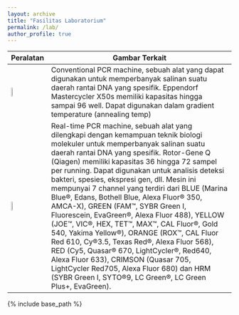 ```yaml
---
layout: archive
title: "Fasilitas Laboratorium"
permalink: /lab/
author_profile: true
---
```


| Peralatan | Gambar Terkait |
| ------------------- | -------------- |
| <img src = "https://elsatur.brin.go.id/public/uploads/layanan_file/5587/gambar_layanan_8863.jpg" width = "15%"> | Conventional PCR machine, sebuah alat yang dapat digunakan untuk memperbanyak salinan suatu daerah rantai DNA yang spesifik. Eppendorf Mastercycler X50s memiliki kapasitas hingga sampai 96 well. Dapat digunakan dalam gradient temperature (annealing temp) |
| <img src = "https://elsatur.brin.go.id/public/uploads/layanan_file/5588/gambar_layanan_8865.jpg" width = "15%"> | Real-time PCR machine, sebuah alat yang dilengkapi dengan kemampuan teknik biologi molekuler untuk memperbanyak salinan suatu daerah rantai DNA yang spesifik. Rotor-Gene Q (Qiagen) memiliki kapasitas 36 hingga 72 sampel per running. Dapat digunakan untuk analisis deteksi bakteri, spesies, ekspresi gen, dll. Mesin ini mempunyai 7 channel yang terdiri dari BLUE (Marina Blue®, Edans, Bothell Blue, Alexa Fluor® 350, AMCA-X), GREEN (FAM™, SYBR Green I, Fluorescein, EvaGreen®, Alexa Fluor 488), YELLOW (JOE™, VIC®, HEX, TET™, MAX™, CAL Fluor®, Gold 540, Yakima Yellow®), ORANGE (ROX™, CAL Fluor Red 610, Cy®3.5, Texas Red®, Alexa Fluor 568), RED (Cy5, Quasar® 670, LightCycler®, Red640, Alexa Fluor 633), CRIMSON (Quasar 705, LightCycler Red705, Alexa Fluor 680) dan HRM (SYBR Green I, SYTO®9, LC Green®, LC Green Plus+, EvaGreen).|

{% include base_path %}


